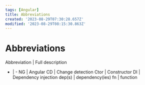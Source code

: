 ```yaml
---
tags: [Angular]
title: Abbreviations
created: '2023-08-29T07:30:28.657Z'
modified: '2023-08-29T08:15:30.863Z'
---
```


# Abbreviations

Abbreviation | Full description
- | -
NG | Angular
CD | Change detection
Ctor | Constructor
DI | Dependency injection
dep(s) | dependency(ies) 
fn | function


